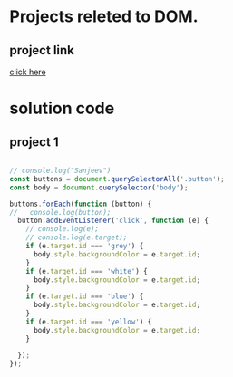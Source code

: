 # Projects releted to DOM.


## project link 
[click here](https://stackblitz.com/edit/dom-prolject-chaiaurcode?file=index.html)



# solution code 


## project 1



``` javascript  

// console.log("Sanjeev")
const buttons = document.querySelectorAll('.button');
const body = document.querySelector('body');

buttons.forEach(function (button) {
//   console.log(button);
  button.addEventListener('click', function (e) {
    // console.log(e);
    // console.log(e.target);
    if (e.target.id === 'grey') {
      body.style.backgroundColor = e.target.id;
    }
    if (e.target.id === 'white') {
      body.style.backgroundColor = e.target.id;
    }
    if (e.target.id === 'blue') {
      body.style.backgroundColor = e.target.id;
    }
    if (e.target.id === 'yellow') {
      body.style.backgroundColor = e.target.id;
    }
    
  });
});


```